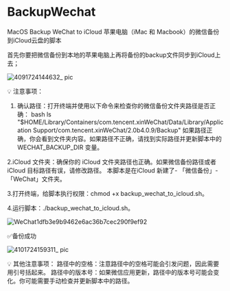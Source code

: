# BackupWechat
MacOS Backup WeChat to iCloud 苹果电脑（iMac 和 Macbook）的微信备份到iCloud云盘的脚本

首先你要把微信备份到本地的苹果电脑上再将备份的backup文件同步到iCloud上去；

![4091724144632_ pic](https://github.com/user-attachments/assets/06b03f8b-239c-47f5-be8d-5eb21f1ccb14)

💡 注意事项：
1. 确认路径：打开终端并使用以下命令来检查你的微信备份文件夹路径是否正确：
bash
ls "$HOME/Library/Containers/com.tencent.xinWeChat/Data/Library/Application Support/com.tencent.xinWeChat/2.0b4.0.9/Backup"
如果路径正确，你会看到文件夹内容。如果路径不正确，请找到实际路径并更新脚本中的 WECHAT_BACKUP_DIR 变量。

2.iCloud 文件夹：确保你的 iCloud 文件夹路径也正确。如果微信备份路径或者 iCloud 目标路径有误，请修改路径。
本脚本是在iCloud 新建了- 「微信备份」-「WeChat」文件夹。

3.打开终端，给脚本执行权限：chmod +x backup_wechat_to_icloud.sh。

4.运行脚本：./backup_wechat_to_icloud.sh。

![WeChat1dfb3e9b9462e6ac36b7cec290f9ef92](https://github.com/user-attachments/assets/50e25fbb-2714-478b-b8bd-56e508d26767)

✅备份成功

![4101724159311_ pic](https://github.com/user-attachments/assets/f14fba20-7453-4c61-b4b9-70afc1a9c248)

💡 其他注意事项：
路径中的空格：注意路径中的空格可能会引发问题，因此需要用引号括起来。
路径中的版本号：如果微信应用更新，路径中的版本号可能会变化。你可能需要手动检查并更新脚本中的路径。






